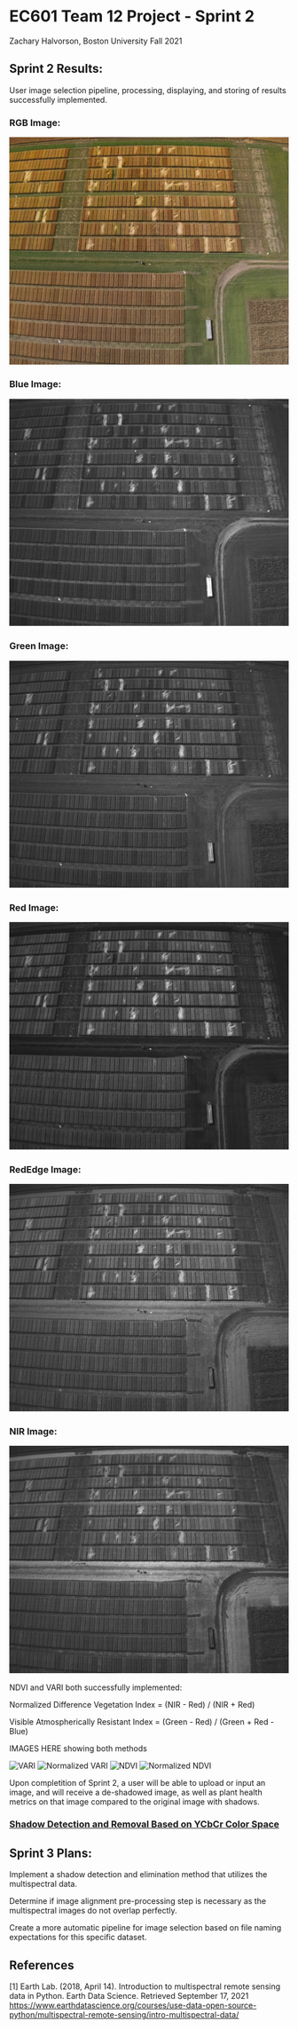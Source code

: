 # EC601 Team 12 Project - Sprint 2
Zachary Halvorson, Boston University Fall 2021

## Sprint 2 Results:

User image selection pipeline, processing, displaying, and storing of results successfully implemented.
### RGB Image:
![RGB](https://github.com/halveez/ec601_a1_proj12/blob/main/Sprint2/DJI_0740.JPG)
### Blue Image:
![Blue](https://github.com/halveez/ec601_a1_proj12/blob/main/Sprint2/DJI_0741.TIF.jpg)
### Green Image:
![Green](https://github.com/halveez/ec601_a1_proj12/blob/main/Sprint2/DJI_0742.TIF.jpg)
### Red Image:
![Red](https://github.com/halveez/ec601_a1_proj12/blob/main/Sprint2/DJI_0743.TIF.jpg)
### RedEdge Image:
![RedEdge](https://github.com/halveez/ec601_a1_proj12/blob/main/Sprint2/DJI_0744.TIF.jpg)
### NIR Image:
![NIR](https://github.com/halveez/ec601_a1_proj12/blob/main/Sprint2/DJI_0745.TIF.jpg)


NDVI and VARI both successfully implemented:

Normalized Difference Vegetation Index = (NIR - Red) / (NIR + Red)

Visible Atmospherically Resistant Index = (Green - Red) / (Green + Red - Blue)

IMAGES HERE showing both methods

![VARI]()
![Normalized VARI]()
![NDVI]()
![Normalized NDVI]()


Upon completition of Sprint 2, a user will be able to upload or input an image, and will receive a de-shadowed image, as well as plant health metrics on that image compared to the original image with shadows.


### [Shadow Detection and Removal Based on YCbCr Color Space](https://github.com/mykhailo-mostipan/shadow-removal)

## Sprint 3 Plans:

Implement a shadow detection and elimination method that utilizes the multispectral data.

Determine if image alignment pre-processing step is necessary as the multispectral images do not overlap perfectly.

Create a more automatic pipeline for image selection based on file naming expectations for this specific dataset.

## References

<a id="1">[1]</a> 
Earth Lab. (2018, April 14). Introduction to multispectral remote sensing data in Python.
Earth Data Science. Retrieved September 17, 2021
https://www.earthdatascience.org/courses/use-data-open-source-python/multispectral-remote-sensing/intro-multispectral-data/
